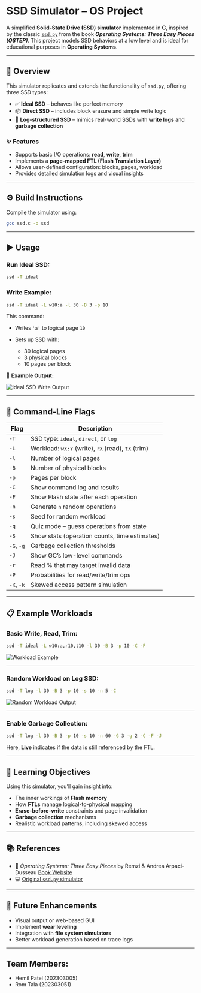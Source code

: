 # SSD Simulator – OS Project

A simplified **Solid-State Drive (SSD) simulator** implemented in **C**, inspired by the classic [`ssd.py`](https://github.com/remzi-arpacidusseau/ostep-projects/blob/master/file-ssd/ssd.py) from the book ***Operating Systems: Three Easy Pieces (OSTEP)***.
This project models SSD behaviors at a low level and is ideal for educational purposes in **Operating Systems**.

---

## 📌 Overview

This simulator replicates and extends the functionality of `ssd.py`, offering three SSD types:

* ✅ **Ideal SSD** – behaves like perfect memory
* 📦 **Direct SSD** – includes block erasure and simple write logic
* 🔁 **Log-structured SSD** – mimics real-world SSDs with **write logs** and **garbage collection**

### ✨ Features

* Supports basic I/O operations: **read**, **write**, **trim**
* Implements a **page-mapped FTL (Flash Translation Layer)**
* Allows user-defined configuration: blocks, pages, workload
* Provides detailed simulation logs and visual insights

---

## ⚙️ Build Instructions

Compile the simulator using:

```bash
gcc ssd.c -o ssd
```

---

## ▶️ Usage

### Run Ideal SSD:

```bash
ssd -T ideal
```

### Write Example:

```bash
ssd -T ideal -L w10:a -l 30 -B 3 -p 10
```

This command:

* Writes `'a'` to logical page `10`
* Sets up SSD with:

  * 30 logical pages
  * 3 physical blocks
  * 10 pages per block

📸 **Example Output:**

![Ideal SSD Write Output](https://github.com/user-attachments/assets/eace0aed-dfa3-43f9-996a-889b4c9051b1)

---

## 🧾 Command-Line Flags

| Flag       | Description                                        |
| ---------- | -------------------------------------------------- |
| `-T`       | SSD type: `ideal`, `direct`, or `log`              |
| `-L`       | Workload: `wX:Y` (write), `rX` (read), `tX` (trim) |
| `-l`       | Number of logical pages                            |
| `-B`       | Number of physical blocks                          |
| `-p`       | Pages per block                                    |
| `-C`       | Show command log and results                       |
| `-F`       | Show Flash state after each operation              |
| `-n`       | Generate `n` random operations                     |
| `-s`       | Seed for random workload                           |
| `-q`       | Quiz mode – guess operations from state            |
| `-S`       | Show stats (operation counts, time estimates)      |
| `-G`, `-g` | Garbage collection thresholds                      |
| `-J`       | Show GC’s low-level commands                       |
| `-r`       | Read % that may target invalid data                |
| `-P`       | Probabilities for read/write/trim ops              |
| `-K`, `-k` | Skewed access pattern simulation                   |

---

## 📋 Example Workloads

### Basic Write, Read, Trim:

```bash
ssd -T ideal -L w10:a,r10,t10 -l 30 -B 3 -p 10 -C -F
```

![Workload Example](https://github.com/user-attachments/assets/1f11140e-a580-407b-ae44-b0fee9dbb99e)

---

### Random Workload on Log SSD:

```bash
ssd -T log -l 30 -B 3 -p 10 -s 10 -n 5 -C
```

![Random Workload Output](https://github.com/user-attachments/assets/00ac7f38-c23c-456c-b1f2-9dd51c1f491b)

---

### Enable Garbage Collection:

```bash
ssd -T log -l 30 -B 3 -p 10 -s 10 -n 60 -G 3 -g 2 -C -F -J
```

Here, **Live** indicates if the data is still referenced by the FTL.

---

## 🎯 Learning Objectives

Using this simulator, you’ll gain insight into:

* The inner workings of **Flash memory**
* How **FTLs** manage logical-to-physical mapping
* **Erase-before-write** constraints and page invalidation
* **Garbage collection** mechanisms
* Realistic workload patterns, including skewed access

---

## 📚 References

* 📖 *Operating Systems: Three Easy Pieces* by Remzi & Andrea Arpaci-Dusseau
  [Book Website](https://pages.cs.wisc.edu/~remzi/OSTEP/)
* 💻 [Original `ssd.py` simulator](https://github.com/remzi-arpacidusseau/ostep-projects/blob/master/file-ssd/ssd.py)

---

## 🚀 Future Enhancements

* Visual output or web-based GUI
* Implement **wear leveling**
* Integration with **file system simulators**
* Better workload generation based on trace logs

---
Team Members:
--
- Hemil Patel (202303005)
- Rom Tala (202303051)
